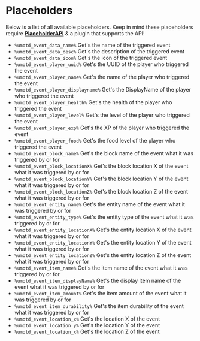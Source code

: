 # Placeholders
Below is a list of all available placeholders. Keep in mind these placeholders require **[PlaceholderAPI](https://www.spigotmc.org/resources/6245/)** & a plugin that supports the API!
<br>

* `%umotd_event_data_name%`
  Get's the name of the triggered event
* `%umotd_event_data_desc%`
  Get's the description of the triggered event
* `%umotd_event_data_icon%`
  Get's the icon of the triggered event
* `%umotd_event_player_uuid%`
  Get's the UUID of the player who triggered the event
* `%umotd_event_player_name%`
  Get's the name of the player who triggered the event
* `%umotd_event_player_displayname%`
  Get's the DisplayName of the player who triggered the event
* `%umotd_event_player_health%`
  Get's the health of the player who triggered the event
* `%umotd_event_player_level%`
  Get's the level of the player who triggered the event
* `%umotd_event_player_exp%`
  Get's the XP of the player who triggered the event
* `%umotd_event_player_food%`
  Get's the food level of the player who triggered the event
* `%umotd_event_block_name%`
  Get's the block name of the event what it was triggered by or for
* `%umotd_event_block_locationX%`
  Get's the block location X of the event what it was triggered by or for
* `%umotd_event_block_locationY%`
  Get's the block location Y of the event what it was triggered by or for
* `%umotd_event_block_locationZ%`
  Get's the block location Z of the event what it was triggered by or for
* `%umotd_event_entity_name%`
  Get's the entity name of the event what it was triggered by or for
* `%umotd_event_entity_type%`
  Get's the entity type of the event what it was triggered by or for
* `%umotd_event_entity_locationX%`
  Get's the entity location X of the event what it was triggered by or for 
* `%umotd_event_entity_locationY%`
  Get's the entity location Y of the event what it was triggered by or for 
* `%umotd_event_entity_locationZ%`
  Get's the entity location Z of the event what it was triggered by or for 
* `%umotd_event_item_name%`
  Get's the item name of the event what it was triggered by or for
* `%umotd_event_item_displayName%`
  Get's the display item name of the event what it was triggered by or for
* `%umotd_event_item_amount%`
  Get's the item amount of the event what it was triggered by or for
* `%umotd_event_item_durability%`
  Get's the item durability of the event what it was triggered by or for
* `%umotd_event_location_x%`
  Get's the location X of the event
* `%umotd_event_location_y%`
  Get's the location Y of the event
* `%umotd_event_location_x%`
  Get's the location Z of the event
